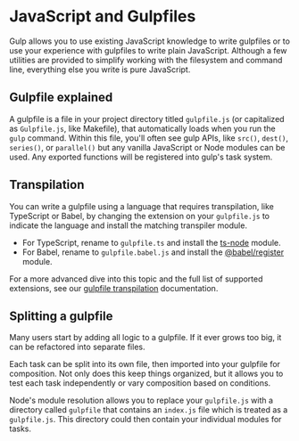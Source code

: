 <!-- front-matter
id: javascript-and-gulpfiles
title: JavaScript and Gulpfiles
hide_title: true
sidebar_label: JavaScript and Gulpfiles
-->

# JavaScript and Gulpfiles

Gulp allows you to use existing JavaScript knowledge to write gulpfiles or to use your experience with gulpfiles to write plain JavaScript. Although a few utilities are provided to simplify working with the filesystem and command line, everything else you write is pure JavaScript.

## Gulpfile explained

A gulpfile is a file in your project directory titled `gulpfile.js` (or capitalized as `Gulpfile.js`, like Makefile), that automatically loads when you run the `gulp` command. Within this file, you'll often see gulp APIs, like `src()`, `dest()`, `series()`, or `parallel()` but any vanilla JavaScript or Node modules can be used. Any exported functions will be registered into gulp's task system.

## Transpilation

You can write a gulpfile using a language that requires transpilation, like TypeScript or Babel, by changing the extension on your `gulpfile.js` to indicate the language and install the matching transpiler module.

* For TypeScript, rename to `gulpfile.ts` and install the [ts-node][ts-node-module] module.
* For Babel, rename to `gulpfile.babel.js` and install the [@babel/register][babel-register-module] module.

For a more advanced dive into this topic and the full list of supported extensions, see our [gulpfile transpilation][gulpfile-transpilation-advanced] documentation.

##  Splitting a gulpfile

Many users start by adding all logic to a gulpfile. If it ever grows too big, it can be refactored into separate files.

Each task can be split into its own file, then imported into your gulpfile for composition. Not only does this keep things organized, but it allows you to test each task independently or vary composition based on conditions.

Node's module resolution allows you to replace your `gulpfile.js` with a directory called `gulpfile` that contains an `index.js` file which is treated as a `gulpfile.js`.  This directory could then contain your individual modules for tasks.


[gulpfile-transpilation-advanced]: LINK_NEEDED
[ts-node-module]: https://www.npmjs.com/package/ts-node
[babel-register-module]: https://www.npmjs.com/package/@babel/register
